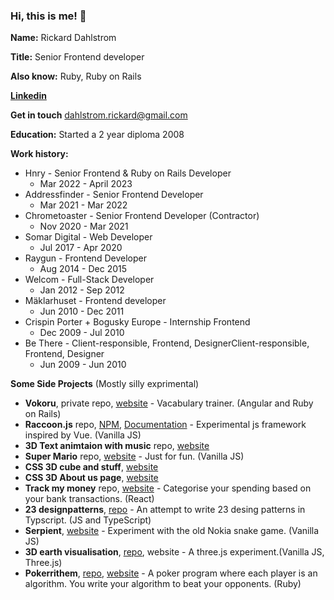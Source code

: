 <!--
**rickardd/rickardd** is a ✨ _special_ ✨ repository because its `README.md` (this file) appears on your GitHub profile.
-->

### Hi, this is me! 👋

**Name:** Rickard Dahlstrom

**Title:** Senior Frontend developer

**Also know:** Ruby, Ruby on Rails

[**Linkedin**](https://www.linkedin.com/in/rickarddahlstrom/)

**Get in touch** dahlstrom.rickard@gmail.com

**Education:** Started a 2 year diploma 2008

**Work history:**

- Hnry -  Senior Frontend & Ruby on Rails Developer
  - Mar 2022 - April 2023 
- Addressfinder - Senior Frontend Developer
  - Mar 2021 - Mar 2022
- Chrometoaster - Senior Frontend Developer (Contractor)
  - Nov 2020 - Mar 2021
- Somar Digital - Web Developer 
  - Jul 2017 - Apr 2020
- Raygun - Frontend Developer
  - Aug 2014 - Dec 2015
- Welcom - Full-Stack Developer
  - Jan 2012 - Sep 2012
- Mäklarhuset - Frontend developer 
  - Jun 2010 - Dec 2011
- Crispin Porter + Bogusky Europe - Internship Frontend
  - Dec 2009 - Jul 2010
- Be There - Client-responsible, Frontend, DesignerClient-responsible, Frontend, Designer 
  - Jun 2009 - Jun 2010

**Some Side Projects** (Mostly silly exprimental)

- **Vokoru**, private repo, [website](https://vokoru.com) - Vacabulary trainer. (Angular and Ruby on Rails)
- **Raccoon.js** repo, [NPM](https://www.npmjs.com/package/raccoon-js-framework), [Documentation](https://master--racccoon-docs.netlify.app/) - Experimental js framework inspired by Vue. (Vanilla JS)
- **3D Text animtaion with music** repo, [website](https://main--3d-text-hnry.netlify.app/)
- **Super Mario** repo, [website](https://master--ricks-super-mario.netlify.app/) - Just for fun. (Vanilla JS)
- **CSS 3D cube and stuff**, [website](https://codepen.io/Rickii/pen/qBmmPoQ)
- **CSS 3D About us page**, [website](https://codepen.io/Rickii/pen/oNWQByQ)
- **Track my money** repo, [website](https://track-my-money.netlify.app/) - Categorise your spending based on your bank transactions. (React)
- **23 designpatterns**, [repo](https://github.com/rickardd/23-design-patterns) - An attempt to write 23 desing patterns in Typscript. (JS and TypeScript)
- **Serpient**, [website](https://brave-thompson-9d767f.netlify.app/) - Experiment with the old Nokia snake game. (Vanilla JS)
- **3D earth visualisation**, [repo](https://github.com/rickardd/Earth3D), website - A three.js experiment.(Vanilla JS, Three.js)
- **Pokerrithem**, [repo](https://github.com/rickardd/pokerithem), [website](https://pokerithem.herokuapp.com/) - A poker program where each player is an algorithm. You write your algorithm to beat your opponents. (Ruby)



